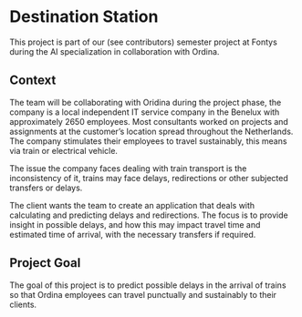 # Destination Station
This project is part of our (see contributors) semester project at Fontys during the AI specialization in collaboration with Ordina.

## Context 
The team will be collaborating with Oridina during the project phase, the company is a local independent IT service company in the Benelux with approximately 2650 employees. Most consultants worked on projects and assignments at the customer’s location spread throughout the Netherlands. The company stimulates their employees to travel sustainably, this means via train or electrical vehicle. 

The issue the company faces dealing  with train transport is the inconsistency of it, trains may face delays, redirections or other subjected transfers or delays. 

The client wants the team to create an application that deals with calculating and predicting delays and redirections. The focus is to provide insight in possible delays, and how this may impact travel time and estimated time of arrival, with the necessary transfers if required. 

## Project Goal
The goal of this project is to predict possible delays in the arrival of trains so that Ordina employees can travel punctually and sustainably to their clients.
